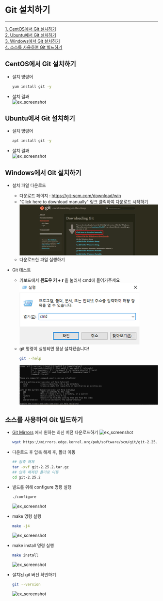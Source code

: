 # Git 설치하기
* * *
[1. CentOS에서 Git 설치하기](#centos에서-git-설치하기)   
[2. Ubuntu에서 Git 설치하기](#ubuntu에서-git-설치하기)   
[3. Windows에서 Git 설치하기](#windows에서-git-설치하기)   
[4. 소스를 사용하여 Git 빌드하기](#소스를-사용하여-git-빌드하기)
   
## CentOS에서 Git 설치하기
- 설치 명령어
    ``` bash
    yum install git -y
    ```
- 설치 결과   
    ![ex_screenshot](./assets//centos_git_install.png)


## Ubuntu에서 Git 설치하기
- 설치 명령어
    ``` bash
    apt install git -y
    ```
- 설치 결과   
    ![ex_screenshot](./assets//ubuntu_git_install.png)

## Windows에서 Git 설치하기
- 설치 파일 다운로드
    - 다운로드 페이지 : https://git-scm.com/download/win
    - "Click here to download manually" 링크 클릭하여 다운로드 시작하기
        ![ex_screenshot](./assets//git_windows_install.png)
    - 다운로드한 파일 실행하기

- Git 테스트
    - 키보드에서 <b>윈도우 키 + r </b>을 눌러서 cmd에 들어가주세요   
        ![ex_screenshot](./assets//git_cmd.png)
    - git 명령이 실행되면 정상 설치됬습니다!
        ``` bash
        git --help
        ```
        ![ex_screenshot](./assets//git_cmd_2.png)

    
## 소스를 사용하여 Git 빌드하기
- [Git Mirrors](https://mirrors.edge.kernel.org/pub/software/scm/git/) 에서 원하는 최신 버전 다운로드하기
![ex_screenshot](./assets//git_download.png)
    ``` bash
    wget https://mirrors.edge.kernel.org/pub/software/scm/git/git-2.25.2.tar.gz
    ```
- 다운로드 후 압축 해제 후, 폴더 이동
    ``` bash
    ## 압축 해제
    tar -xvf git-2.25.2.tar.gz
    ## 압축 해제된 폴더로 이동
    cd git-2.25.2
    ``` 

- 빌드를 위해 configure 명령 실행
    ``` bash
    ./configure
    ```
    ![ex_screenshot](./assets//git_configure.png)

- make 명령 실행
    ``` bash
    make -j4
    ```
    ![ex_screenshot](./assets//git_make.png)

- make install 명령 실행
    ``` bash
    make install
    ```
    ![ex_screenshot](./assets//git_make_install.png)

- 설치된 git 버전 확인하기
    ``` bash
    git --version
    ```
    ![ex_screenshot](./assets//git_version.png)